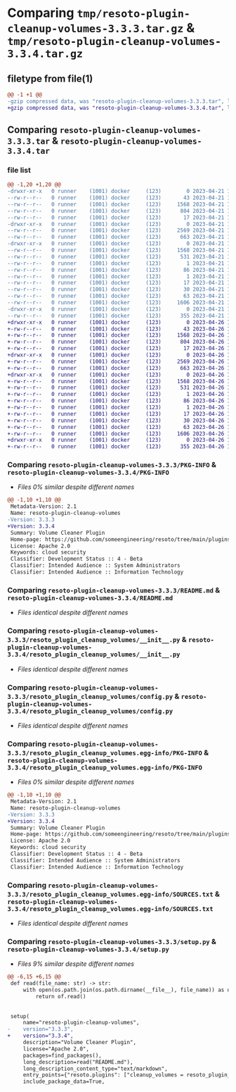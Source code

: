 # Comparing `tmp/resoto-plugin-cleanup-volumes-3.3.3.tar.gz` & `tmp/resoto-plugin-cleanup-volumes-3.3.4.tar.gz`

## filetype from file(1)

```diff
@@ -1 +1 @@
-gzip compressed data, was "resoto-plugin-cleanup-volumes-3.3.3.tar", last modified: Fri Apr 21 14:34:56 2023, max compression
+gzip compressed data, was "resoto-plugin-cleanup-volumes-3.3.4.tar", last modified: Wed Apr 26 16:54:34 2023, max compression
```

## Comparing `resoto-plugin-cleanup-volumes-3.3.3.tar` & `resoto-plugin-cleanup-volumes-3.3.4.tar`

### file list

```diff
@@ -1,20 +1,20 @@
-drwxr-xr-x   0 runner    (1001) docker     (123)        0 2023-04-21 14:34:56.536232 resoto-plugin-cleanup-volumes-3.3.3/
--rw-r--r--   0 runner    (1001) docker     (123)       43 2023-04-21 14:32:21.000000 resoto-plugin-cleanup-volumes-3.3.3/MANIFEST.in
--rw-r--r--   0 runner    (1001) docker     (123)     1568 2023-04-21 14:34:56.536232 resoto-plugin-cleanup-volumes-3.3.3/PKG-INFO
--rw-r--r--   0 runner    (1001) docker     (123)      804 2023-04-21 14:32:21.000000 resoto-plugin-cleanup-volumes-3.3.3/README.md
--rw-r--r--   0 runner    (1001) docker     (123)       17 2023-04-21 14:32:21.000000 resoto-plugin-cleanup-volumes-3.3.3/requirements.txt
-drwxr-xr-x   0 runner    (1001) docker     (123)        0 2023-04-21 14:34:56.532232 resoto-plugin-cleanup-volumes-3.3.3/resoto_plugin_cleanup_volumes/
--rw-r--r--   0 runner    (1001) docker     (123)     2569 2023-04-21 14:32:21.000000 resoto-plugin-cleanup-volumes-3.3.3/resoto_plugin_cleanup_volumes/__init__.py
--rw-r--r--   0 runner    (1001) docker     (123)      663 2023-04-21 14:32:21.000000 resoto-plugin-cleanup-volumes-3.3.3/resoto_plugin_cleanup_volumes/config.py
-drwxr-xr-x   0 runner    (1001) docker     (123)        0 2023-04-21 14:34:56.536232 resoto-plugin-cleanup-volumes-3.3.3/resoto_plugin_cleanup_volumes.egg-info/
--rw-r--r--   0 runner    (1001) docker     (123)     1568 2023-04-21 14:34:56.000000 resoto-plugin-cleanup-volumes-3.3.3/resoto_plugin_cleanup_volumes.egg-info/PKG-INFO
--rw-r--r--   0 runner    (1001) docker     (123)      531 2023-04-21 14:34:56.000000 resoto-plugin-cleanup-volumes-3.3.3/resoto_plugin_cleanup_volumes.egg-info/SOURCES.txt
--rw-r--r--   0 runner    (1001) docker     (123)        1 2023-04-21 14:34:56.000000 resoto-plugin-cleanup-volumes-3.3.3/resoto_plugin_cleanup_volumes.egg-info/dependency_links.txt
--rw-r--r--   0 runner    (1001) docker     (123)       86 2023-04-21 14:34:56.000000 resoto-plugin-cleanup-volumes-3.3.3/resoto_plugin_cleanup_volumes.egg-info/entry_points.txt
--rw-r--r--   0 runner    (1001) docker     (123)        1 2023-04-21 14:34:56.000000 resoto-plugin-cleanup-volumes-3.3.3/resoto_plugin_cleanup_volumes.egg-info/not-zip-safe
--rw-r--r--   0 runner    (1001) docker     (123)       17 2023-04-21 14:34:56.000000 resoto-plugin-cleanup-volumes-3.3.3/resoto_plugin_cleanup_volumes.egg-info/requires.txt
--rw-r--r--   0 runner    (1001) docker     (123)       30 2023-04-21 14:34:56.000000 resoto-plugin-cleanup-volumes-3.3.3/resoto_plugin_cleanup_volumes.egg-info/top_level.txt
--rw-r--r--   0 runner    (1001) docker     (123)       63 2023-04-21 14:34:56.536232 resoto-plugin-cleanup-volumes-3.3.3/setup.cfg
--rw-r--r--   0 runner    (1001) docker     (123)     1606 2023-04-21 14:32:21.000000 resoto-plugin-cleanup-volumes-3.3.3/setup.py
-drwxr-xr-x   0 runner    (1001) docker     (123)        0 2023-04-21 14:34:56.536232 resoto-plugin-cleanup-volumes-3.3.3/test/
--rw-r--r--   0 runner    (1001) docker     (123)      355 2023-04-21 14:32:21.000000 resoto-plugin-cleanup-volumes-3.3.3/test/test_config.py
+drwxr-xr-x   0 runner    (1001) docker     (123)        0 2023-04-26 16:54:34.411286 resoto-plugin-cleanup-volumes-3.3.4/
+-rw-r--r--   0 runner    (1001) docker     (123)       43 2023-04-26 16:52:18.000000 resoto-plugin-cleanup-volumes-3.3.4/MANIFEST.in
+-rw-r--r--   0 runner    (1001) docker     (123)     1568 2023-04-26 16:54:34.411286 resoto-plugin-cleanup-volumes-3.3.4/PKG-INFO
+-rw-r--r--   0 runner    (1001) docker     (123)      804 2023-04-26 16:52:18.000000 resoto-plugin-cleanup-volumes-3.3.4/README.md
+-rw-r--r--   0 runner    (1001) docker     (123)       17 2023-04-26 16:52:18.000000 resoto-plugin-cleanup-volumes-3.3.4/requirements.txt
+drwxr-xr-x   0 runner    (1001) docker     (123)        0 2023-04-26 16:54:34.407286 resoto-plugin-cleanup-volumes-3.3.4/resoto_plugin_cleanup_volumes/
+-rw-r--r--   0 runner    (1001) docker     (123)     2569 2023-04-26 16:52:18.000000 resoto-plugin-cleanup-volumes-3.3.4/resoto_plugin_cleanup_volumes/__init__.py
+-rw-r--r--   0 runner    (1001) docker     (123)      663 2023-04-26 16:52:18.000000 resoto-plugin-cleanup-volumes-3.3.4/resoto_plugin_cleanup_volumes/config.py
+drwxr-xr-x   0 runner    (1001) docker     (123)        0 2023-04-26 16:54:34.411286 resoto-plugin-cleanup-volumes-3.3.4/resoto_plugin_cleanup_volumes.egg-info/
+-rw-r--r--   0 runner    (1001) docker     (123)     1568 2023-04-26 16:54:34.000000 resoto-plugin-cleanup-volumes-3.3.4/resoto_plugin_cleanup_volumes.egg-info/PKG-INFO
+-rw-r--r--   0 runner    (1001) docker     (123)      531 2023-04-26 16:54:34.000000 resoto-plugin-cleanup-volumes-3.3.4/resoto_plugin_cleanup_volumes.egg-info/SOURCES.txt
+-rw-r--r--   0 runner    (1001) docker     (123)        1 2023-04-26 16:54:34.000000 resoto-plugin-cleanup-volumes-3.3.4/resoto_plugin_cleanup_volumes.egg-info/dependency_links.txt
+-rw-r--r--   0 runner    (1001) docker     (123)       86 2023-04-26 16:54:34.000000 resoto-plugin-cleanup-volumes-3.3.4/resoto_plugin_cleanup_volumes.egg-info/entry_points.txt
+-rw-r--r--   0 runner    (1001) docker     (123)        1 2023-04-26 16:54:34.000000 resoto-plugin-cleanup-volumes-3.3.4/resoto_plugin_cleanup_volumes.egg-info/not-zip-safe
+-rw-r--r--   0 runner    (1001) docker     (123)       17 2023-04-26 16:54:34.000000 resoto-plugin-cleanup-volumes-3.3.4/resoto_plugin_cleanup_volumes.egg-info/requires.txt
+-rw-r--r--   0 runner    (1001) docker     (123)       30 2023-04-26 16:54:34.000000 resoto-plugin-cleanup-volumes-3.3.4/resoto_plugin_cleanup_volumes.egg-info/top_level.txt
+-rw-r--r--   0 runner    (1001) docker     (123)       63 2023-04-26 16:54:34.411286 resoto-plugin-cleanup-volumes-3.3.4/setup.cfg
+-rw-r--r--   0 runner    (1001) docker     (123)     1606 2023-04-26 16:52:18.000000 resoto-plugin-cleanup-volumes-3.3.4/setup.py
+drwxr-xr-x   0 runner    (1001) docker     (123)        0 2023-04-26 16:54:34.411286 resoto-plugin-cleanup-volumes-3.3.4/test/
+-rw-r--r--   0 runner    (1001) docker     (123)      355 2023-04-26 16:52:18.000000 resoto-plugin-cleanup-volumes-3.3.4/test/test_config.py
```

### Comparing `resoto-plugin-cleanup-volumes-3.3.3/PKG-INFO` & `resoto-plugin-cleanup-volumes-3.3.4/PKG-INFO`

 * *Files 0% similar despite different names*

```diff
@@ -1,10 +1,10 @@
 Metadata-Version: 2.1
 Name: resoto-plugin-cleanup-volumes
-Version: 3.3.3
+Version: 3.3.4
 Summary: Volume Cleaner Plugin
 Home-page: https://github.com/someengineering/resoto/tree/main/plugins/cleanup_volumes
 License: Apache 2.0
 Keywords: cloud security
 Classifier: Development Status :: 4 - Beta
 Classifier: Intended Audience :: System Administrators
 Classifier: Intended Audience :: Information Technology
```

### Comparing `resoto-plugin-cleanup-volumes-3.3.3/README.md` & `resoto-plugin-cleanup-volumes-3.3.4/README.md`

 * *Files identical despite different names*

### Comparing `resoto-plugin-cleanup-volumes-3.3.3/resoto_plugin_cleanup_volumes/__init__.py` & `resoto-plugin-cleanup-volumes-3.3.4/resoto_plugin_cleanup_volumes/__init__.py`

 * *Files identical despite different names*

### Comparing `resoto-plugin-cleanup-volumes-3.3.3/resoto_plugin_cleanup_volumes/config.py` & `resoto-plugin-cleanup-volumes-3.3.4/resoto_plugin_cleanup_volumes/config.py`

 * *Files identical despite different names*

### Comparing `resoto-plugin-cleanup-volumes-3.3.3/resoto_plugin_cleanup_volumes.egg-info/PKG-INFO` & `resoto-plugin-cleanup-volumes-3.3.4/resoto_plugin_cleanup_volumes.egg-info/PKG-INFO`

 * *Files 0% similar despite different names*

```diff
@@ -1,10 +1,10 @@
 Metadata-Version: 2.1
 Name: resoto-plugin-cleanup-volumes
-Version: 3.3.3
+Version: 3.3.4
 Summary: Volume Cleaner Plugin
 Home-page: https://github.com/someengineering/resoto/tree/main/plugins/cleanup_volumes
 License: Apache 2.0
 Keywords: cloud security
 Classifier: Development Status :: 4 - Beta
 Classifier: Intended Audience :: System Administrators
 Classifier: Intended Audience :: Information Technology
```

### Comparing `resoto-plugin-cleanup-volumes-3.3.3/resoto_plugin_cleanup_volumes.egg-info/SOURCES.txt` & `resoto-plugin-cleanup-volumes-3.3.4/resoto_plugin_cleanup_volumes.egg-info/SOURCES.txt`

 * *Files identical despite different names*

### Comparing `resoto-plugin-cleanup-volumes-3.3.3/setup.py` & `resoto-plugin-cleanup-volumes-3.3.4/setup.py`

 * *Files 9% similar despite different names*

```diff
@@ -6,15 +6,15 @@
 def read(file_name: str) -> str:
     with open(os.path.join(os.path.dirname(__file__), file_name)) as of:
         return of.read()
 
 
 setup(
     name="resoto-plugin-cleanup-volumes",
-    version="3.3.3",
+    version="3.3.4",
     description="Volume Cleaner Plugin",
     license="Apache 2.0",
     packages=find_packages(),
     long_description=read("README.md"),
     long_description_content_type="text/markdown",
     entry_points={"resoto.plugins": ["cleanup_volumes = resoto_plugin_cleanup_volumes:CleanupVolumesPlugin"]},
     include_package_data=True,
```

